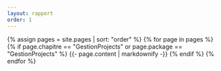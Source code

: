 ```yaml
---
layout: rapport
order: 1
---
```

{% assign pages = site.pages | sort: "order" %}
{% for page in pages %}
  {% if page.chapitre == "GestionProjects" or page.package == "GestionProjects" %}
    {{- page.content | markdownify -}}
  {% endif %}
{% endfor %}
